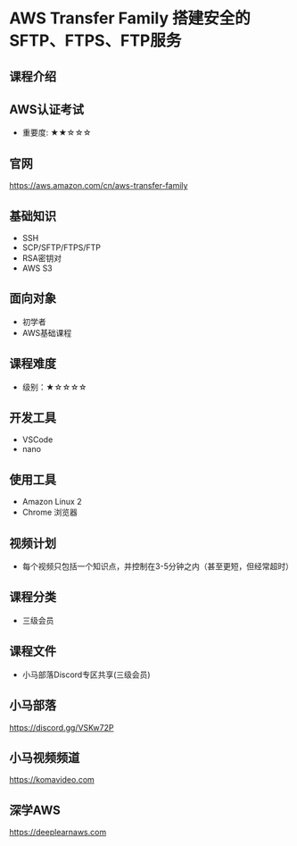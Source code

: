 AWS Transfer Family 搭建安全的 SFTP、FTPS、FTP服务
================================================

## 课程介绍

## AWS认证考试

+ 重要度: ★★☆☆☆

## 官网

https://aws.amazon.com/cn/aws-transfer-family

## 基础知识

+ SSH
+ SCP/SFTP/FTPS/FTP
+ RSA密钥对
+ AWS S3

## 面向对象

+ 初学者
+ AWS基础课程

## 课程难度

+ 级别：★☆☆☆☆

## 开发工具

+ VSCode
+ nano

## 使用工具

+ Amazon Linux 2
+ Chrome 浏览器

## 视频计划

* 每个视频只包括一个知识点，并控制在3-5分钟之内（甚至更短，但经常超时）

## 课程分类

+ 三级会员

## 课程文件

+ 小马部落Discord专区共享(三级会员)

## 小马部落

https://discord.gg/VSKw72P

## 小马视频频道

https://komavideo.com

## 深学AWS

https://deeplearnaws.com
